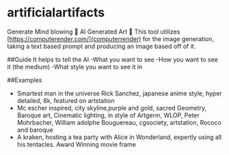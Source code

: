 # artificialartifacts

Generate Mind blowing 🤯 AI Generated Art 🎨
This tool utilizes [https://computerender.com/](computerrender) for the image generation,
taking a text based prompt and producing an image based off of it.

##Guide
It helps to tell the AI
-What you want to see
-How you want to see it (the medium)
-What style you want to see it in

##Examples
- Smartest man in the universe Rick Sanchez, japanese anime style, hyper detailed, 8k, featured on artstation
- Mc escher inspired, city skyline,purple and gold, sacred Geometry, Baroque art, Cinematic lighting, in style of Artgerm, WLOP, Peter Mohrbacher, William adolphe Bouguereau, cgsociety, artstation, Rococo and baroque
- A kraken, hosting a tea party with Alice in Wonderland, expertly using all his tentacles. Award Winning movie frame
